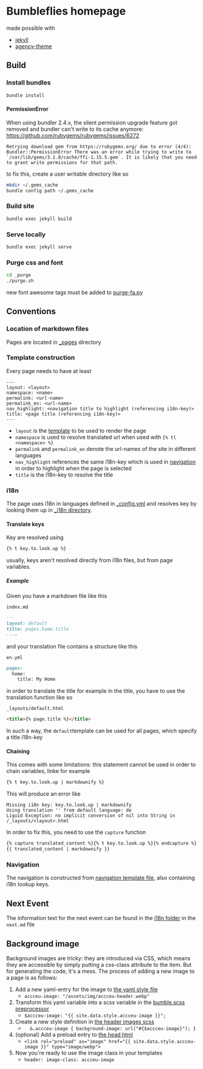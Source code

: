 # Bumbleflies homepage
made possible with
- [jekyll](https://jekyllrb.com/)
- [agency-theme](https://github.com/raviriley/agency-jekyll-theme)

## Build
### Install bundles
```bash
bundle install
```

#### PermissionError

When using bundler 2.4.x, the silent permission upgrade feature got removed and bundler can't write to its cache anymore: https://github.com/rubygems/rubygems/issues/6272 
```text
Retrying download gem from https://rubygems.org/ due to error (4/4): Bundler::PermissionError There was an error while trying to write to `/var/lib/gems/3.1.0/cache/ffi-1.15.5.gem`. It is likely that you need to grant write permissions for that path.
````
to fix this, create a user writable directory like so
```bash
mkdir ~/.gems_cache
bundle config path ~/.gems_cache
```

### Build site
```bash
bundle exec jekyll build
```
### Serve locally
```bash
bundle exec jekyll serve
```

### Purge css and font
```bash
cd _purge
./purge.sh
```
new font awesome tags must be added to [purge-fa.py](_purge/purge-fa.py)
## Conventions
### Location of markdown files
Pages are located in [_pages](_pages) directory

### Template construction
Every page needs to have at least
```
---
layout: <layout>
namespace: <name>
permalink: <url-name>
permalink_en: <url-name>
nav_highlight: <navigation title to highlight (referencing i18n-key)>
title: <page title (referencing i18n-key)>
---
```
- `layout` is the [template](_layouts) to be used to render the page
- `namespace` is used to resolve translated url when used with `{% tl <namespace> %}`
- `permalink` and `permalink_en` denote the url-names of the site in different languages
- `nav_highlight` references the same i18n-key which is used in [navigation](_data/navigation.yml) in order to highlight when the page is selected
- `title` is the i18n-key to resolve the title

### i18n
The page uses i18n in languages defined in [_config.yml](_config.yml) and resolves key by looking them up in [_i18n directory](_i18n).
#### Translate keys
Key are resolved using
```markdown
{% t key.to.look.up %}
```
usually, keys aren't resolved directly from i18n files, but from page variables. 

##### Example
Given you have a markdown file like this

`index.md`
```markdown
---
layout: default
title: pages.home.title
----
```

and your translation file contains a structure like this

`en.yml`
```markdown
pages:
  home:
    title: My Home
```

in order to translate the title for example in the title, you have to use the translation function like so

`_layouts/default.html`
```html
<title>{% page.title %}</title>
```
In such a way, the `default`template can be used for all pages, which specify a title i18n-key

#### Chaining
This comes with some limitations: this statement cannot be used in order to chain variables, linke for example
```markdown
{% t key.to.look.up | markdownify %}
```
This will produce an error like

    Missing i18n key: key.to.look.up | markdownify
    Using translation '' from default language: de
    Liquid Exception: no implicit conversion of nil into String in /_layouts/<layout>.html
In order to fix this, you need to use the `capture` function
```markdown
{% capture translated_content %}{% t key.to.look.up %}{% endcapture %}
{{ translated_content | markdownify }}
```
### Navigation
The navigation is constructed from [navigation template file](_data/navigation.yml), also containing i18n lookup keys.

## Next Event

The information text for the next event can be found in the [i18n folder](_i18n) in the `next.md` file

## Background image
Background images are tricky: they are introduced via CSS, which means they are accessible by simply putting a css-class attribute to the item. But for generating the code, it's a mess.
The process of adding a new image to a page is as follows:
1. Add a new yaml-entry for the image to [the yaml style file](_data/style.yml)
   - `accceu-image: "/assets/img/accceu-header.webp"`
2. Transform this yaml variable into a scss variable in the [bumble.scss preprocessor](assets/css/bumble.scss)
   - `$accceu-image: "{{ site.data.style.accceu-image }}";`
3. Create a new style definition in [the header images scss](_sass/_header_images.scss)
   - `  &.accceu-image {
    background-image: url("#{$accceu-image}");
  }`
4. (optional) Add a preload entry to [the head html](_includes/head.html)
   - `<link rel="preload" as="image" href="{{ site.data.style.accceu-image }}" type="image/webp">`
5. Now you're ready to use the image class in your templates
   - `header: image-class: accceu-image`
